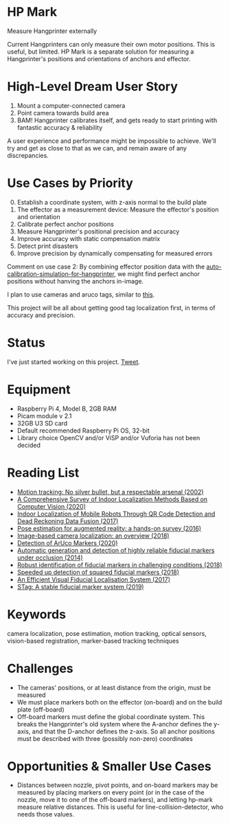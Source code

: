 # HP Mark

Measure Hangprinter externally

Current Hangprinters can only measure their own motor positions.
This is useful, but limited.
HP Mark is a separate solution for measuring a Hangprinter's
positions and orientations of anchors and effector.

# High-Level Dream User Story
 1. Mount a computer-connected camera
 2. Point camera towards build area
 3. BAM! Hangprinter calibrates itself, and gets ready to start printing with fantastic accuracy & reliability 

A user experience and performance might be impossible to achieve.
We'll try and get as close to that as we can, and remain aware of any discrepancies.

# Use Cases by Priority
 0. Establish a coordinate system, with z-axis normal to the build plate
 1. The effector as a measurement device: Measure the effector's position and orientation
 2. Calibrate perfect anchor positions
 3. Measure Hangprinter's positional precision and accuracy
 4. Improve accuracy with static compensation matrix
 5. Detect print disasters
 6. Improve precision by dynamically compensating for measured errors

Comment on use case 2: By combining effector position data with the [auto-calibration-simulation-for-hangprinter](https://gitlab.com/tobben/auto-calibration-simulation-for-hangprinter/), we might find perfect anchor positions without hanving the anchors in-image.

I plan to use cameras and aruco tags, similar to [this](https://github.com/fredrudolf/hangprinter-computer-vision-calibration).

This project will be all about getting good tag localization first, in terms of accuracy and precision.

# Status
I've just started working on this project. [Tweet](https://twitter.com/tobbelobb/status/1309108246850961409).

# Equipment
 - Raspberry Pi 4, Model B, 2GB RAM
 - Picam module v 2.1
 - 32GB U3 SD card
 - Default recommended Raspberry Pi OS, 32-bit
 - Library choice OpenCV and/or ViSP and/or Vuforia has not been decided

# Reading List
 - [Motion tracking: No silver bullet, but a respectable arsenal (2002)](https://my.eng.utah.edu/~cs6360/Readings/cga02_welch_tracking.pdf)
 - [A Comprehensive Survey of Indoor Localization Methods Based on Computer Vision (2020)](https://www.mdpi.com/1424-8220/20/9/2641/pdf)
 - [Indoor Localization of Mobile Robots Through QR Code Detection and Dead Reckoning Data Fusion (2017)](https://scholar.google.com/scholar?q=Indoor%20Localization%20of%20Mobile%20Robots%20Through%20QR%20Code%20Detection%20and%20Dead%20Reckoning%20Data%20Fusion&btnG=Search&as_sdt=800000000001&as_sdtp=on)
 - [Pose estimation for augmented reality: a hands-on survey (2016)](https://hal.inria.fr/hal-01246370/document)
 - [Image-based camera localization: an overview (2018)](https://vciba.springeropen.com/articles/10.1186/s42492-018-0008-z)
 - [Detection of ArUco Markers (2020)](https://docs.opencv.org/master/d5/dae/tutorial_aruco_detection.html)
 - [Automatic generation and detection of highly reliable fiducial markers
under occlusion (2014)](https://code.ihub.org.cn/projects/641/repository/revisions/master/entry/readed/Automatic%20generation%20and%20detection%20of%20highly%20reliable%20fiducial%20markersnunder%20occlusion.pdf)
 - [Robust identification of fiducial markers in challenging conditions (2018)](https://www.researchgate.net/profile/Rafael_Munoz-Salinas/publication/320439756_Robust_identification_of_fiducial_markers_in_challenging_conditions/links/59e9fd810f7e9bfdeb6cb66c/Robust-identification-of-fiducial-markers-in-challenging-conditions.pdf)
 - [Speeded up detection of squared fiducial markers (2018)](https://www.researchgate.net/profile/Rafael_Munoz-Salinas/publication/325787310_Speeded_Up_Detection_of_Squared_Fiducial_Markers/links/5b346d19aca2720785ef8a84/Speeded-Up-Detection-of-Squared-Fiducial-Markers.pdf)
 - [An Efficient Visual Fiducial Localisation System (2017)](http://eprints.lincoln.ac.uk/29678/1/ec4ebaef91e81085404ca74d9f87773b.pdf)
 - [STag: A stable fiducial marker system (2019)](https://arxiv.org/pdf/1707.06292.pdf)

 # Keywords
 camera localization, pose estimation, motion tracking, optical sensors, vision-based registration, marker-based tracking techniques

# Challenges
 - The cameras' positions, or at least distance from the origin, must be measured
 - We must place markers both on the effector (on-board) and on the build plate (off-board)
 - Off-board markers must define the global coordinate system. This breaks the Hangprinter's old system where the A-anchor defines the y-axis, and that the D-anchor defines the z-axis. So all anchor positions must be described with three (possibly non-zero) coordinates

# Opportunities & Smaller Use Cases
 - Distances between nozzle, pivot points, and on-board markers may be measured by placing markers on every point (or in the case of the nozzle, move it to one of the off-board markers), and letting hp-mark measure relative distances. This is useful for line-collision-detector, who needs those values.